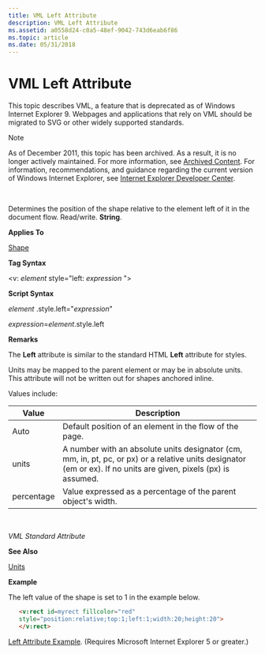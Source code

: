 ```yaml
---
title: VML Left Attribute
description: VML Left Attribute
ms.assetid: a0558d24-c0a5-48ef-9042-743d6eab6f86
ms.topic: article
ms.date: 05/31/2018
---
```


# VML Left Attribute

This topic describes VML, a feature that is deprecated as of Windows Internet Explorer 9. Webpages and applications that rely on VML should be migrated to SVG or other widely supported standards.

> [!Note]  
> As of December 2011, this topic has been archived. As a result, it is no longer actively maintained. For more information, see [Archived Content](https://docs.microsoft.com/previous-versions/windows/internet-explorer/ie-developer/). For information, recommendations, and guidance regarding the current version of Windows Internet Explorer, see [Internet Explorer Developer Center](https://msdn.microsoft.com/ie/).

 

Determines the position of the shape relative to the element left of it in the document flow. Read/write. **String**.

**Applies To**

[Shape](shape-element--vml.md)

**Tag Syntax**

<v: *element* style="left: *expression* ">

**Script Syntax**

*element* .style.left="*expression*"

*expression*=*element*.style.left

**Remarks**

The **Left** attribute is similar to the standard HTML **Left** attribute for styles.

Units may be mapped to the parent element or may be in absolute units. This attribute will not be written out for shapes anchored inline.

Values include:



| Value      | Description                                                                                                                                                      |
|------------|------------------------------------------------------------------------------------------------------------------------------------------------------------------|
| Auto       | Default position of an element in the flow of the page.                                                                                                          |
| units      | A number with an absolute units designator (cm, mm, in, pt, pc, or px) or a relative units designator (em or ex). If no units are given, pixels (px) is assumed. |
| percentage | Value expressed as a percentage of the parent object's width.                                                                                                    |



 

*VML Standard Attribute*

**See Also**

[Units](msdn-online-vml-units.md)

**Example**

The left value of the shape is set to 1 in the example below.


```HTML
   <v:rect id=myrect fillcolor="red"
   style="position:relative;top:1;left:1;width:20;height:20">
   </v:rect>
```



[Left Attribute Example](https://samples.msdn.microsoft.com/workshop/samples/vml/shape/examples/x_left.md). (Requires Microsoft Internet Explorer 5 or greater.)

 

 




